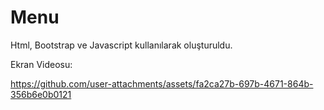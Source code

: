# Menu
Html, Bootstrap ve Javascript kullanılarak oluşturuldu. 



Ekran Videosu:

https://github.com/user-attachments/assets/fa2ca27b-697b-4671-864b-356b6e0b0121

